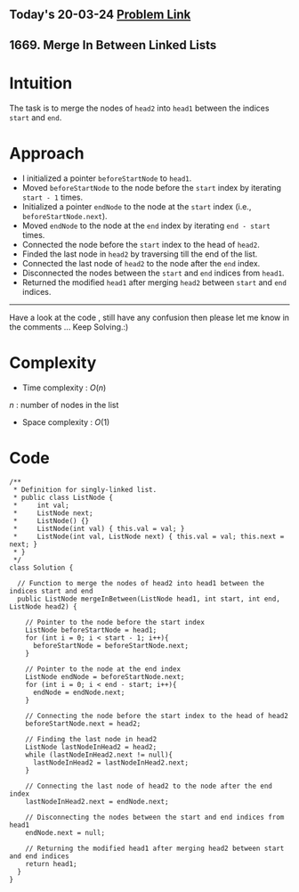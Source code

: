 ## Today's 20-03-24 [Problem Link](https://leetcode.com/problems/merge-in-between-linked-lists/description/?envType=daily-question&envId=2024-03-20)
## 1669. Merge In Between Linked Lists

# Intuition
<!-- Describe your first thoughts on how to solve this problem. -->
The task is to merge the nodes of `head2` into `head1` between the indices `start` and `end`.

# Approach
<!-- Describe your approach to solving the problem. -->

- I initialized a pointer `beforeStartNode` to `head1`.
- Moved `beforeStartNode` to the node before the `start` index by iterating `start - 1` times.
- Initialized a pointer `endNode` to the node at the `start` index (i.e., `beforeStartNode.next`).
- Moved `endNode` to the node at the `end` index by iterating `end - start` times.
- Connected the node before the `start` index to the head of `head2`.
- Finded the last node in `head2` by traversing till the end of the list.
- Connected the last node of `head2` to the node after the `end` index.
- Disconnected the nodes between the `start` and `end` indices from `head1`.
- Returned the modified `head1` after merging `head2` between `start` and `end` indices.

---
Have a look at the code , still have any confusion then please let me know in the comments ... Keep Solving.:)
# Complexity
- Time complexity : $O(n)$
<!-- Add your time complexity here, e.g. $$O(n)$$ -->
$n$ :  number of nodes in the list
- Space complexity : $O(1)$
<!-- Add your space complexity here, e.g. $$O(n)$$ -->

# Code
```
/**
 * Definition for singly-linked list.
 * public class ListNode {
 *     int val;
 *     ListNode next;
 *     ListNode() {}
 *     ListNode(int val) { this.val = val; }
 *     ListNode(int val, ListNode next) { this.val = val; this.next = next; }
 * }
 */
class Solution {
  
  // Function to merge the nodes of head2 into head1 between the indices start and end
  public ListNode mergeInBetween(ListNode head1, int start, int end, ListNode head2) {
    
    // Pointer to the node before the start index
    ListNode beforeStartNode = head1;
    for (int i = 0; i < start - 1; i++){
      beforeStartNode = beforeStartNode.next;
    }

    // Pointer to the node at the end index
    ListNode endNode = beforeStartNode.next;
    for (int i = 0; i < end - start; i++){
      endNode = endNode.next;
    }

    // Connecting the node before the start index to the head of head2
    beforeStartNode.next = head2;
    
    // Finding the last node in head2
    ListNode lastNodeInHead2 = head2;
    while (lastNodeInHead2.next != null){
      lastNodeInHead2 = lastNodeInHead2.next;
    }

    // Connecting the last node of head2 to the node after the end index
    lastNodeInHead2.next = endNode.next;
    
    // Disconnecting the nodes between the start and end indices from head1
    endNode.next = null;
    
    // Returning the modified head1 after merging head2 between start and end indices
    return head1;
  }
}
```